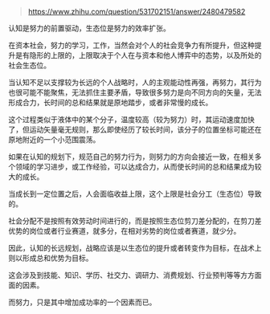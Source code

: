 > https://www.zhihu.com/question/531702151/answer/2480479582





认知是努力的前置驱动，生态位是努力的效率扩张。

在资本社会，努力的学习，工作，当然会对个人的社会竞争力有所提升，但这种提升是有隐形的上限的，上限取决于个人在与资本和他人博弈中的态势，以及所处的社会生态位。

当认知不足以支撑较为长远的个人战略时，人的主观能动性再强，再努力，其行为也很可能不能聚焦，无法抓住主要矛盾，导致很多努力是向不同方向的矢量，无法形成合力，长时间的总和结果就是原地踏步，或者非常慢的成长。

这个过程类似于液体中的某个分子，温度较高（较为努力）时，其运动速度加快了，但运动矢量毫无规则，那么即使经历了较长时间，该分子的位置坐标可能还在原地附近的一个小范围震荡。

如果在认知的规划下，规范自己的努力行为，则努力的方向会接近一致，在相关多个领域的学习进步，或工作经验，可以达成合力，从而使长时间的总和结果成为较大的成长。

当成长到一定位置之后，人会面临收益上限，这个上限是社会分工（生态位）导致的。

社会分配不是按照有效劳动时间进行的，而是按照生态位剪刀差分配的，在剪刀差优势的岗位或者行业赛道，就多分，在相对劣势的岗位或者赛道，就少分。

因此，认知的长远规划，战略应该是以生态位的提升或者转变作为目标，在战术上则以形成总和优势为目标。

这会涉及到技能、知识、学历、社交力、调研力、消费规划、行业预判等等方方面面的因素。

而努力，只是其中增加成功率的一个因素而已。




